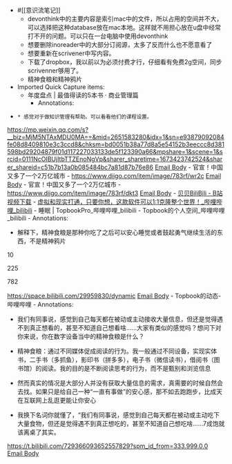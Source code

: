 - #[[意识流笔记]] 
    - devonthink中的主要内容是索引mac中的文件，所以占用的空间并不大，可以选择把这种database放在mac本地。这样就不用担心放在u盘中经常打不开的问题。可以只在一台电脑中使用devonthink
    - 想要删除inoreader中的大部分订阅源，太多了反而什么也不愿意看了
    - 想要重新在scrivener中写内容。
    - 下载了dropbox，我以前以为必须付费才行，仔细看有免费2g空间，同步scrivenner够用了。
    - 精神食粮和精神鸦片
- Imported Quick Capture items:
    - 年度盘点 | 最值得读的5本书 · 商业管理篇
        - Annotations:
*     * 感觉对于做知识管理有帮助。可以看看他们的课程设置。
https://mp.weixin.qq.com/s?__biz=MjM5NTAxMDU0MA==&mid=2651583280&idx=1&sn=e93879092084fe08d8409810e3c3ccd8&chksm=bd0051b38a77d8a5e54152b3eeccc8d381598bd29204879f01d117227033133de5f123390a66&mpshare=1&scene=1&srcid=0111NcOIBUjItbTTZEnoNgVp&sharer_sharetime=1673423742524&sharer_shareid=c51b7b13a0b085484bc7a81d87b76e86 [Email Body](https://files.todoist.com/Wk8_68VTzBfgdDndzZfMXkMLH9M80aOH9Ku2dllcZ56pKu3ARhegovxTMFR4-4_J/by/21878347/as/file.html)
    - 官宣！中国又多了一个2万亿城市
        - https://www.diigo.com/item/image/783rf/wr2c [Email Body](https://files.todoist.com/Il6pVaAKwMmjm4OKnZ0ZFv31g5gQ2oBCLN6RQLsB0CPxi3RoYVl4SEFOMAHkPDU6/by/21878347/as/file.html)
    - 官宣！中国又多了一个2万亿城市
        - https://www.diigo.com/item/image/783rf/dkt3 [Email Body](https://files.todoist.com/LUfVHW_pbR4BL2etqa-KVYUH68eCvXKOR-y-IHMHEnuMCUXe8UHKNNFrmk-Do3xw/by/21878347/as/file.html)
    - [贝贝BiliBili - B站视频下载](https://xbeibeix.com/api/bilibili/) 
    - [虚拟和现实打通，只要你想，这款软件可以1:1克隆整个世界！_哔哩哔哩_bilibili](https://www.bilibili.com/video/BV1BF411778w/?vd_source=3d8ccab137cc879b5f9cbc14d68843ab)
    - 睡眠 | TopbookPro_哔哩哔哩_bilibili
    - Topbook的个人空间_哔哩哔哩_bilibili
        - Annotations:

* 解释下，精神食粮是那种你吃了之后可以安心睡觉或者鼓起勇气继续生活的东西，不是精神鸦片

10

225

782

<!---->

<!----> <!---->

<!---->

<!---->



https://space.bilibili.com/29959830/dynamic [Email Body](https://files.todoist.com/WFd366_mOpLl0okTYaoNf8xqH6tp0bP6bFekhvahLL2beSToS1f9KrgZJo8L538c/by/21878347/as/file.html)
    - Topbook的动态-哔哩哔哩
        - Annotations:

* 我们有同事说，感觉到自己每天都在被动或主动接收大量信息，但还是觉得遇不到真正想看的，甚至不知道自己想看啥……大家有类似的感觉吗？想问下对你来说，你在数字设备当中的精神食粮是什么？

* 精神食粮：通过不同媒体促成阅读的行为。我一般通过不同设备，实现实体书，二手书（多抓鱼），影印书（拼多多），电子书（微信读书），借阅书（图书馆）的阅读。我的目的是不断阅读思考的行为，而不是甄别和浏览信息

* 然而真实的情况是大部分人并没有获取大量信息的需求，真需要的时候自然会去找。如果只是给自己一种“一直有事做”的安心感，那不如去跑跑步，比成天在互联网上乱逛更能让你安心

* 我换下名词你就懂了，“我们有同事说，感觉到自己每天都在被动或主动吃下大量食物，但还是觉得遇不到真正想吃的，甚至不知道自己想吃啥……7成饱就该离桌了其实。



https://t.bilibili.com/729366093652557829?spm_id_from=333.999.0.0 [Email Body](https://files.todoist.com/MV5hOjkeQW3TH5HVXAVyC8XCGfCeSIEdQWBZcgQbhSpSAmO55b091GJfc7APmjae/by/21878347/as/file.html)
